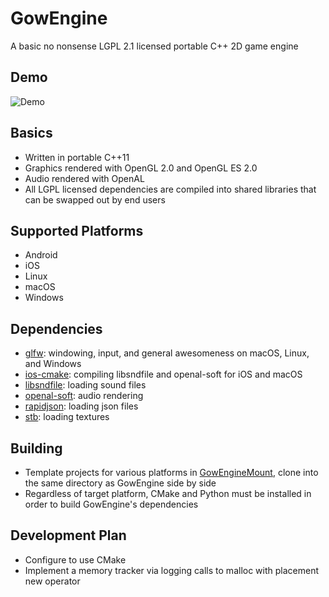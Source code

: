 # GowEngine
A basic no nonsense LGPL 2.1 licensed portable C++ 2D game engine

## Demo
![Demo](https://file.io/Isa1VANXnuVu)

## Basics
* Written in portable C++11
* Graphics rendered with OpenGL 2.0 and OpenGL ES 2.0
* Audio rendered with OpenAL
* All LGPL licensed dependencies are compiled into shared libraries that can be swapped out by end users

## Supported Platforms
* Android
* iOS
* Linux
* macOS
* Windows

## Dependencies
* [glfw](https://github.com/glfw/glfw): windowing, input, and general awesomeness on macOS, Linux, and Windows
* [ios-cmake](https://github.com/leetal/ios-cmake): compiling libsndfile and openal-soft for iOS and macOS
* [libsndfile](https://github.com/libsndfile/libsndfile): loading sound files
* [openal-soft](https://github.com/kcat/openal-soft): audio rendering
* [rapidjson](https://github.com/Tencent/rapidjson): loading json files
* [stb](https://github.com/nothings/stb): loading textures

## Building
* Template projects for various platforms in [GowEngineMount](https://github.com/sgowen/GowEngineMount), clone into the same directory as GowEngine side by side
* Regardless of target platform, CMake and Python must be installed in order to build GowEngine's dependencies

## Development Plan
* Configure to use CMake
* Implement a memory tracker via logging calls to malloc with placement new operator
